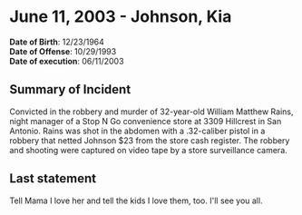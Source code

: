 # June 11, 2003 - Johnson, Kia

**Date of Birth**: 12/23/1964<br/>
**Date of Offense**: 10/29/1993<br/>
**Date of execution**: 06/11/2003<br/>

## Summary of Incident
Convicted in the robbery and murder of 32-year-old William Matthew Rains, night manager of a Stop N Go convenience store at 3309 Hillcrest in San Antonio. Rains was shot in the abdomen with a .32-caliber pistol in a robbery that netted Johnson $23 from the store cash register. The robbery and shooting were captured on video tape by a store surveillance camera.

## Last statement
Tell Mama I love her and tell the kids I love them, too. I'll see you all.